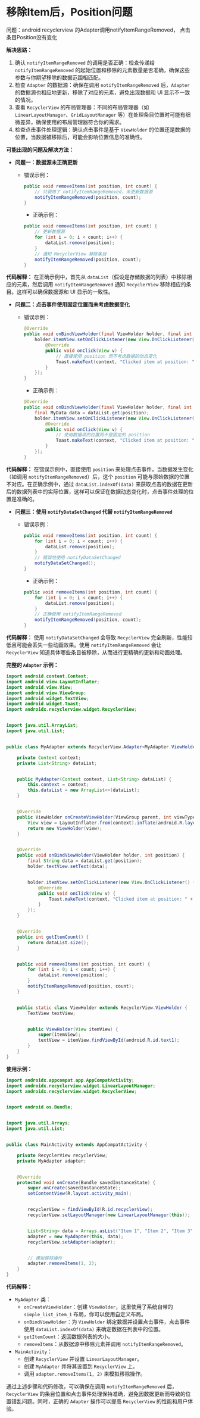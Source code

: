 # 移除Item后，Position问题

问题：android  recyclerview 的Adapter调用notifyItemRangeRemoved， 点击条目Position没有变化

**解决思路：**

1. 确认 `notifyItemRangeRemoved` 的调用是否正确：检查传递给 `notifyItemRangeRemoved` 的起始位置和移除的元素数量是否准确，确保这些参数与你期望移除的数据范围相匹配。
2. 检查 `Adapter` 的数据源：确保在调用 `notifyItemRangeRemoved` 后，`Adapter` 的数据源也相应地更新，移除了对应的元素，避免出现数据和 UI 显示不一致的情况。
3. 查看 `RecyclerView` 的布局管理器：不同的布局管理器（如 `LinearLayoutManager`、`GridLayoutManager` 等）在处理条目位置时可能有细微差异，确保使用的布局管理器符合你的需求。
4. 检查点击事件处理逻辑：确认点击事件是基于 `ViewHolder` 的位置还是数据的位置，当数据被移除后，可能会影响位置信息的准确性。

**可能出现的问题及解决方法：**

- **问题一：数据源未正确更新**
  - 错误示例：

    ```java
    public void removeItems(int position, int count) {
        // 只调用了 notifyItemRangeRemoved，未更新数据源
        notifyItemRangeRemoved(position, count);
    }
    ```

    - 正确示例：

    ```java
    public void removeItems(int position, int count) {
        // 更新数据源
        for (int i = 0; i < count; i++) {
            dataList.remove(position);
        }
        // 通知 RecyclerView 移除条目
        notifyItemRangeRemoved(position, count);
    }
    ```

**代码解释：**
在正确示例中，首先从 `dataList`（假设是存储数据的列表）中移除相应的元素，然后调用 `notifyItemRangeRemoved` 通知 `RecyclerView` 移除相应的条目。这样可以确保数据源和 UI 显示的一致性。

- **问题二：点击事件使用固定位置而未考虑数据变化**
  - 错误示例：

    ```java
    @Override
    public void onBindViewHolder(final ViewHolder holder, final int position) {
        holder.itemView.setOnClickListener(new View.OnClickListener() {
            @Override
            public void onClick(View v) {
                // 直接使用 position 而不考虑数据的动态变化
                Toast.makeText(context, "Clicked item at position: " + position, Toast.LENGTH_SHORT).show();
            }
        });
    }
    ```

    - 正确示例：

    ```java
    @Override
    public void onBindViewHolder(final ViewHolder holder, final int position) {
        final MyData data = dataList.get(position);
        holder.itemView.setOnClickListener(new View.OnClickListener() {
            @Override
            public void onClick(View v) {
                // 使用数据项的位置而不是固定的 position
                Toast.makeText(context, "Clicked item at position: " + dataList.indexOf(data), Toast.LENGTH_SHORT).show();
            }
        });
    }
    ```

**代码解释：**
在错误示例中，直接使用 `position` 来处理点击事件，当数据发生变化（如调用 `notifyItemRangeRemoved`）后，这个 `position` 可能与原始数据的位置不对应。在正确示例中，通过 `dataList.indexOf(data)` 来获取点击的数据在更新后的数据列表中的实际位置，这样可以保证在数据动态变化时，点击事件处理的位置是准确的。

- **问题三：使用 `notifyDataSetChanged` 代替 `notifyItemRangeRemoved`**
  - 错误示例：

    ```java
    public void removeItems(int position, int count) {
        for (int i = 0; i < count; i++) {
            dataList.remove(position);
        }
        // 错误地使用 notifyDataSetChanged
        notifyDataSetChanged();
    }
    ```

    - 正确示例：

    ```java
    public void removeItems(int position, int count) {
        for (int i = 0; i < count; i++) {
            dataList.remove(position);
        }
        // 正确使用 notifyItemRangeRemoved
        notifyItemRangeRemoved(position, count);
    }
    ```

**代码解释：**
使用 `notifyDataSetChanged` 会导致 `RecyclerView` 完全刷新，性能较低且可能会丢失一些动画效果。使用 `notifyItemRangeRemoved` 会让 `RecyclerView` 知道具体哪些条目被移除，从而进行更精确的更新和动画处理。

**完整的 `Adapter` 示例：**

```java
import android.content.Context;
import android.view.LayoutInflater;
import android.view.View;
import android.view.ViewGroup;
import android.widget.TextView;
import android.widget.Toast;
import androidx.recyclerview.widget.RecyclerView;


import java.util.ArrayList;
import java.util.List;


public class MyAdapter extends RecyclerView.Adapter<MyAdapter.ViewHolder> {

    private Context context;
    private List<String> dataList;


    public MyAdapter(Context context, List<String> dataList) {
        this.context = context;
        this.dataList = new ArrayList<>(dataList);
    }


    @Override
    public ViewHolder onCreateViewHolder(ViewGroup parent, int viewType) {
        View view = LayoutInflater.from(context).inflate(android.R.layout.simple_list_item_1, parent, false);
        return new ViewHolder(view);
    }


    @Override
    public void onBindViewHolder(ViewHolder holder, int position) {
        final String data = dataList.get(position);
        holder.textView.setText(data);


        holder.itemView.setOnClickListener(new View.OnClickListener() {
            @Override
            public void onClick(View v) {
                Toast.makeText(context, "Clicked item at position: " + dataList.indexOf(data), Toast.LENGTH_SHORT).show();
            }
        });
    }


    @Override
    public int getItemCount() {
        return dataList.size();
    }


    public void removeItems(int position, int count) {
        for (int i = 0; i < count; i++) {
            dataList.remove(position);
        }
        notifyItemRangeRemoved(position, count);
    }


    public static class ViewHolder extends RecyclerView.ViewHolder {
        TextView textView;


        public ViewHolder(View itemView) {
            super(itemView);
            textView = itemView.findViewById(android.R.id.text1);
        }
    }
}
```

**使用示例：**

```java
import androidx.appcompat.app.AppCompatActivity;
import androidx.recyclerview.widget.LinearLayoutManager;
import androidx.recyclerview.widget.RecyclerView;


import android.os.Bundle;


import java.util.Arrays;
import java.util.List;


public class MainActivity extends AppCompatActivity {

    private RecyclerView recyclerView;
    private MyAdapter adapter;


    @Override
    protected void onCreate(Bundle savedInstanceState) {
        super.onCreate(savedInstanceState);
        setContentView(R.layout.activity_main);


        recyclerView = findViewById(R.id.recyclerView);
        recyclerView.setLayoutManager(new LinearLayoutManager(this));


        List<String> data = Arrays.asList("Item 1", "Item 2", "Item 3", "Item 4", "Item 5");
        adapter = new MyAdapter(this, data);
        recyclerView.setAdapter(adapter);


        // 模拟移除操作
        adapter.removeItems(1, 2);
    }
}
```

**代码解释：**

- `MyAdapter` 类：
  - `onCreateViewHolder`：创建 `ViewHolder`，这里使用了系统自带的 `simple_list_item_1` 布局，你可以使用自定义布局。
  - `onBindViewHolder`：为 `ViewHolder` 绑定数据并设置点击事件，点击事件使用 `dataList.indexOf(data)` 来确定数据在列表中的位置。
  - `getItemCount`：返回数据列表的大小。
  - `removeItems`：从数据源中移除元素并调用 `notifyItemRangeRemoved`。
- `MainActivity`：
  - 创建 `RecyclerView` 并设置 `LinearLayoutManager`。
  - 创建 `MyAdapter` 并将其设置到 `RecyclerView` 上。
  - 调用 `adapter.removeItems(1, 2)` 来模拟移除操作。

通过上述步骤和代码修改，可以确保在调用 `notifyItemRangeRemoved` 后，`RecyclerView` 的条目位置和点击事件处理保持准确，避免因数据更新而导致的位置错乱问题。同时，正确的 `Adapter` 操作可以提高 `RecyclerView` 的性能和用户体验。

